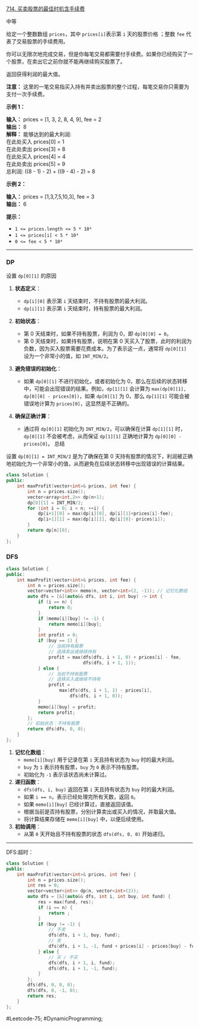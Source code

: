 [714. 买卖股票的最佳时机含手续费](https://leetcode.cn/problems/best-time-to-buy-and-sell-stock-with-transaction-fee/)

中等

给定一个整数数组 `prices`，其中 `prices[i]`表示第 `i` 天的股票价格 ；整数 `fee` 代表了交易股票的手续费用。

你可以无限次地完成交易，但是你每笔交易都需要付手续费。如果你已经购买了一个股票，在卖出它之前你就不能再继续购买股票了。

返回获得利润的最大值。

**注意：** 这里的一笔交易指买入持有并卖出股票的整个过程，每笔交易你只需要为支付一次手续费。

**示例 1：**

**输入：** prices = [1, 3, 2, 8, 4, 9], fee = 2  
**输出：** 8  
**解释：** 能够达到的最大利润:   
在此处买入 prices[0] = 1  
在此处卖出 prices[3] = 8  
在此处买入 prices[4] = 4  
在此处卖出 prices[5] = 9  
总利润: ((8 - 1) - 2) + ((9 - 4) - 2) = 8

**示例 2：**

**输入：** prices = [1,3,7,5,10,3], fee = 3  
**输出：** 6

**提示：**

- `1 <= prices.length <= 5 * 10⁴`
- `1 <= prices[i] < 5 * 10⁴`
- `0 <= fee < 5 * 10⁴`
---- ----
### DP
 设置 `dp[0][1]` 的原因

1. **状态定义**：
   - `dp[i][0]` 表示第 `i` 天结束时，不持有股票的最大利润。
   - `dp[i][1]` 表示第 `i` 天结束时，持有股票的最大利润。

2. **初始状态**：
   - 第 0 天结束时，如果不持有股票，利润为 0，即 `dp[0][0] = 0`。
   - 第 0 天结束时，如果持有股票，说明在第 0 天买入了股票，此时的利润为负数，因为买入股票需要花费成本。为了表示这一点，通常将 `dp[0][1]` 设为一个非常小的值，如 `INT_MIN/2`。

3. **避免错误的初始化**：
   - 如果 `dp[0][1]` 不进行初始化，或者初始化为 0，那么在后续的状态转移中，可能会出现错误的结果。例如，`dp[1][1]` 会计算为 `max(dp[0][1], dp[0][0] - prices[0])`，如果 `dp[0][1]` 为 0，那么 `dp[1][1]` 可能会被错误地计算为 `prices[0]`，这显然是不正确的。

4. **确保正确计算**：
   - 通过将 `dp[0][1]` 初始化为 `INT_MIN/2`，可以确保在计算 `dp[1][1]` 时，`dp[0][1]` 不会被考虑，从而保证 `dp[1][1]` 正确地计算为 `dp[0][0] - prices[0]`。
总结

设置 `dp[0][1] = INT_MIN/2` 是为了确保在第 0 天持有股票的情况下，利润被正确地初始化为一个非常小的值，从而避免在后续状态转移中出现错误的计算结果。
```cpp
class Solution {
public:
    int maxProfit(vector<int>& prices, int fee) {
        int n = prices.size();
        vector<array<int,2>> dp(n+1);
        dp[0][1] = INT_MIN/2;
        for (int i = 0; i < n; ++i) {
            dp[i+1][0] = max(dp[i][0], dp[i][1]+prices[i]-fee);
            dp[i+1][1] = max(dp[i][1], dp[i][0]- prices[i]);
        }
        return dp[n][0];
    }
};
```
### DFS
```cpp
class Solution {
public:
    int maxProfit(vector<int>& prices, int fee) {
        int n = prices.size();
        vector<vector<int>> memo(n, vector<int>(2, -1)); // 记忆化数组
        auto dfs = [&](auto&& dfs, int i, int buy) -> int {
            if (i == n) {
                return 0;
            }
            if (memo[i][buy] != -1) {
                return memo[i][buy];
            }
            int profit = 0;
            if (buy == 1) {
                // 当前持有股票
                // 选择卖出或继续持有
                profit = max(dfs(dfs, i + 1, 0) + prices[i] - fee,
                             dfs(dfs, i + 1, 1));
            } else {
                // 当前不持有股票
                // 选择买入或继续不持有
                profit =
                    max(dfs(dfs, i + 1, 1) - prices[i], 
                        dfs(dfs, i + 1, 0));
            }
            memo[i][buy] = profit;
            return profit;
        };
        // 初始状态：不持有股票
        return dfs(dfs, 0, 0);
    }
};
```
1. **记忆化数组**：
    - `memo[i][buy]` 用于记录在第 `i` 天且持有状态为 `buy` 时的最大利润。
    - `buy` 为 `1` 表示持有股票，`buy` 为 `0` 表示不持有股票。
    - 初始化为 `-1` 表示该状态尚未计算过。
2. **递归函数**：
    - `dfs(dfs, i, buy)` 返回在第 `i` 天且持有状态为 `buy` 时的最大利润。
    - 如果 `i == n`，表示已经处理完所有天数，返回 `0`。
    - 如果 `memo[i][buy]` 已经计算过，直接返回该值。
    - 根据当前是否持有股票，分别计算卖出或买入的情况，并取最大值。
    - 将计算结果存储在 `memo[i][buy]` 中，以便后续使用。
3. **初始调用**：
    - 从第 `0` 天开始且不持有股票的状态 `dfs(dfs, 0, 0)` 开始递归。

----
DFS:超时：
```cpp
class Solution {
public:
    int maxProfit(vector<int>& prices, int fee) {
        int n = prices.size();
        int res = 0;
        vector<vector<int>> dp(n, vector<int>(2));
        auto dfs = [&](auto&& dfs, int i, int buy, int fund) {
            res = max(fund, res);
            if (i == n) {
                return ;
            }
            if (buy != -1) {
                // 不卖
                dfs(dfs, i + 1, buy, fund);
                // 卖
                dfs(dfs, i + 1, -1, fund + prices[i] - prices[buy] - fee);
            } else {
                // 买 / 不买
                dfs(dfs, i + 1, i, fund);
                dfs(dfs, i + 1, -1, fund);
            }
        };
        dfs(dfs, 0, 0, 0);
        dfs(dfs, 0, -1, 0);
        return res;
    }
};
```
#Leetcode-75; #DynamicProgramming;